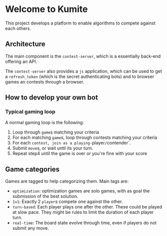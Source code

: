 # Welcome to Kumite

This project develops a platform to enable algorithms to compete against each others.

## Architecture

The main component is the `contest-server`, which is a essentially back-end offering an API.

The `contest-server` also provides a `js` application, which can be used to get a `refresh_token` (which is the secret authenticating bots) and to browser games an contests through a browser.

## How to develop your own bot

### Typical gaming loop

A normal gaming loop is the following:

1. Loop through `game`s matching your criteria
2. For each matching `game`s, loop through contests matching your criteria
3. For each `contest, join as a playing-`player`/`contender`.
4. Submit `move`s, or wait until its your turn.
5. Repeat step4 until the game is over or you're fine with your score

## Game categories

Games are tagged to help categorizing them. Main tags are:

- `optimization`: optimization games are solo games, with as goal the submission of the best solution.
- `1v1`: Exactly 2 `player`s compete one against the other.
- `turn-based`: Each player plays one after the other. These could be played at slow pace. They might be rules to limit the duration of each player turn.
- `real-time`: The board state evolve through time, even if players do not submit any move.